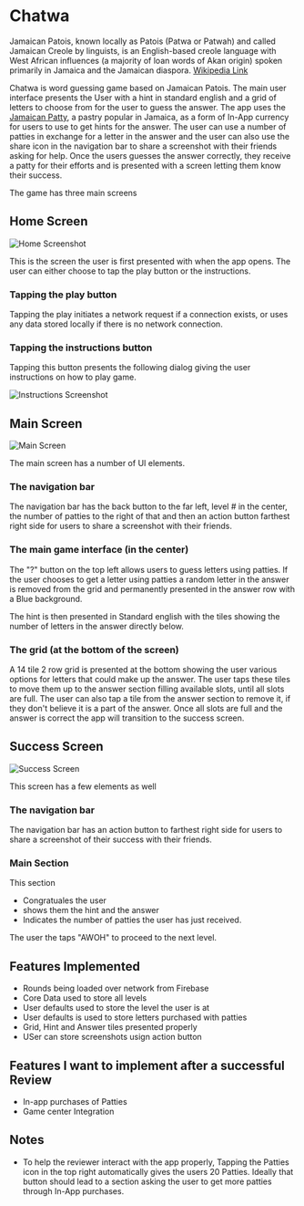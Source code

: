 # Chatwa

Jamaican Patois, known locally as Patois (Patwa or Patwah) and called Jamaican Creole by linguists, is an English-based creole language with West African influences (a majority of loan words of Akan origin) spoken primarily in Jamaica and the Jamaican diaspora. [Wikipedia Link](https://en.wikipedia.org/wiki/Jamaican_Patois)

Chatwa is word guessing game based on Jamaican Patois. The main user interface presents the User with a hint in standard english and a grid of letters to choose from for the user to guess the answer. The app uses the [Jamaican Patty](https://en.wikipedia.org/wiki/Jamaican_patty), a pastry popular in Jamaica, as a form of In-App currency for users to use to get hints for the answer. The user can use a number of patties in exchange for a letter in the answer and the user can also use the share icon in the navigation bar to share a screenshot with their friends asking for help. Once the users guesses the answer correctly, they receive a patty for their efforts and is presented with a screen letting them know their success. 

The game has three main screens

## Home Screen
![Home Screenshot](https://raw.githubusercontent.com/JavonDavis/Chatwa/master/Screenshots/IMG_1689.PNG)

This is the screen the user is first presented with when the app opens. The user can either choose to tap the play button or the instructions. 

### Tapping the play button
Tapping the play initiates a network request if a connection exists, or uses any data stored locally if there is no network connection. 

### Tapping the instructions button
Tapping this button presents the following dialog giving the user instructions on how to play game.

![Instructions Screenshot](https://raw.githubusercontent.com/JavonDavis/Chatwa/master/Screenshots/IMG_1690.PNG)

## Main Screen
![Main Screen](https://raw.githubusercontent.com/JavonDavis/Chatwa/master/Screenshots/IMG_1691.PNG)

The main screen has a number of UI elements.

### The navigation bar

The navigation bar has the back button to the far left, level # in the center, the number of patties to the right of that and then an action button farthest right side for users to share a screenshot with their friends. 

### The main game interface (in the center)

The "?" button on the top left allows users to guess letters using patties. If the user chooses to get a letter using patties a random letter in the answer is removed from the grid and permanently presented in the answer row with a Blue background. 

The hint is then presented in Standard english with the tiles showing the number of letters in the answer directly below.

### The grid (at the bottom of the screen)

A 14 tile 2 row grid is presented at the bottom showing the user various options for letters that could make up the answer. The user taps these tiles to move them up to the answer section filling available slots, until all slots are full. The user can also tap a tile from the answer section to remove it, if they don't believe it is a part of the answer. Once all slots are full and the answer is correct the app will transition to the success screen.  


## Success Screen

![Success Screen](https://raw.githubusercontent.com/JavonDavis/Chatwa/master/Screenshots/IMG_1692.PNG)

This screen has a few elements as well

### The navigation bar

The navigation bar has an action button to farthest right side for users to share a screenshot of their success with their friends. 

### Main Section

This section 
* Congratuales the user
* shows them the hint and the answer
* Indicates the number of patties the user has just received. 

The user the taps "AWOH" to proceed to the next level. 

## Features Implemented
* Rounds being loaded over network from Firebase
* Core Data used to store all levels
* User defaults used to store the level the user is at
* User defaults is used to store letters purchased with patties
* Grid, Hint and Answer tiles presented properly
* USer can store screenshots usign action button

## Features I want to implement after a successful Review
* In-app purchases of Patties
* Game center Integration

## Notes
* To help the reviewer interact with the app properly, Tapping the Patties icon in the top right automatically gives the users 20 Patties. Ideally that button should lead to a section asking the user to get more patties through In-App purchases.
